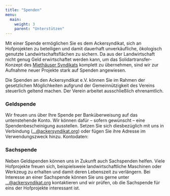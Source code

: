 ```yaml
---
title: "Spenden"
menu:
  main:
    weight: 3
    parent: "Unterstützen"
---
```


Mit einer Spende ermöglichen Sie es dem Ackersyndikat, sich an Hofprojekten zu beteiligen und damit dauerhaft unverkäufliche, ökologisch genutzte Landwirtschaftsflächen zu sichern. Da aus der Landwirtschaft nicht genug Geld erwirtschaftet werden kann, um das Solidartransfer-Konzept des [Miethäuser Syndikats](https://www.syndikat.org/de/solidartransfer/) komplett zu übernehmen, sind wir zur Aufnahme neuer Projekte stark auf Spenden angewiesen.

Die Spenden an den Ackersyndikat e.V. können Sie im Rahmen der gesetzlichen Möglichkeiten aufgrund der Gemeinnützigkeit des Vereins steuerlich geltend machen. Der Verein arbeitet ausschließlich ehrenamtlich.

### Geldspende

Wir freuen uns über Ihre Spende per Banküberweisung auf das untenstehende Konto. Wir können dafür – sofern gewünscht – eine Spendenbescheinigung ausstellen. Setzen Sie sich diesbezüglich mit uns in Verbindung (...@ackersyndikat.org) oder fügen Sie ihre Adresse im Verwendungszweck hinzu.
Kontodaten:

### Sachspende

Neben Geldspenden können uns in Zukunft auch Sachspenden helfen. Viele Hofprojekte freuen sich, beispielsweie landwirtschaftliche Maschinen oder Werkzeug zu erhalten und damit deren Lebenszeit zu verlängern. Bei Interesse an einer Sachspende können Sie uns gerne unter ...@ackersyndikat.org kontaktieren und wir prüfen, ob die Sachspende für eins der Hofprojekte interessant ist.
